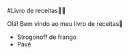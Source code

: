 #Livro de receitas:man_cook:

Olá! Bem vindo ao meu livro de receitas:wave:

- Strogonoff de frango
- Pavê